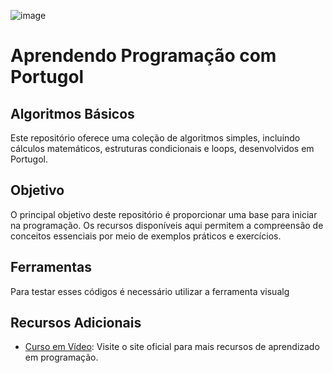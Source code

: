 ![image](https://github.com/Brunitinhaaa/Portugol/assets/104976135/49375950-6e71-40eb-ae99-5f521942933e)

# Aprendendo Programação com Portugol

## Algoritmos Básicos
Este repositório oferece uma coleção de algoritmos simples, incluindo cálculos matemáticos, estruturas condicionais e loops, desenvolvidos em Portugol.

## Objetivo
O principal objetivo deste repositório é proporcionar uma base para iniciar na programação. Os recursos disponíveis aqui permitem a compreensão de conceitos essenciais por meio de exemplos práticos e exercícios. 

## Ferramentas
Para testar esses códigos é necessário utilizar a ferramenta visualg

## Recursos Adicionais
- [Curso em Vídeo](https://www.cursoemvideo.com/): Visite o site oficial para mais recursos de aprendizado em programação.
